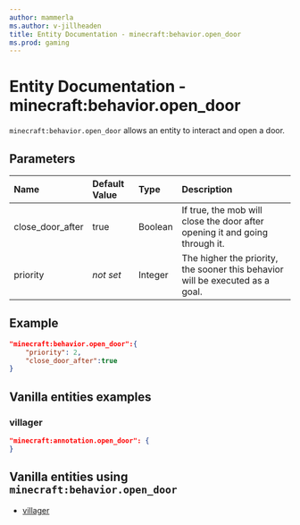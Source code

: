 ```yaml
---
author: mammerla
ms.author: v-jillheaden
title: Entity Documentation - minecraft:behavior.open_door
ms.prod: gaming
---
```


# Entity Documentation - minecraft:behavior.open_door

`minecraft:behavior.open_door` allows an entity to interact and open a door.

## Parameters

|Name |Default Value  |Type  |Description  |
|:----------|:----------|:----------|:----------|
|close_door_after| true| Boolean| If true, the mob will close the door after opening it and going through it. |
|priority|*not set*|Integer|The higher the priority, the sooner this behavior will be executed as a goal.|

## Example

```json
"minecraft:behavior.open_door":{
    "priority": 2,
    "close_door_after":true
}
```

## Vanilla entities examples

### villager

```json
"minecraft:annotation.open_door": {
}
```

## Vanilla entities using `minecraft:behavior.open_door`

- [villager](../../../../Source/VanillaBehaviorPack_Snippets/entities/villager.md)
